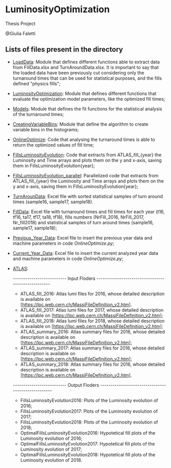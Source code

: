# LuminosityOptimization

Thesis Project 

@Giulia Faletti

## Lists of files present in the directory

  - [LoadData](https://github.com/GiuliaFaletti/LuminosityOptimization/blob/main/LoadData.py): Module that defines different functions able to extract data from FillData.xlsx and TurnAroundData.xlsx. It is important to say that the loaded data have been previously cut considering only the turnaround times that can be used for statistical purposes, and the fills defined "physics fills";
  - [LuminosityOptimization](https://github.com/GiuliaFaletti/LuminosityOptimization/blob/main/LuminosityOptimization.py): Module that defines different functions that evaluate the optimization model parameters, like the optimized fill times;
  - [Models](https://github.com/GiuliaFaletti/LuminosityOptimization/blob/main/Models.py): Module that defines the fit functions for the statistical analysis of the turnaround times;
  - [CreatingVariableBins](https://github.com/GiuliaFaletti/LuminosityOptimization/blob/main/CreatingVariableBins.py): Module that define the algorithm to create variable bins in the histograms;
  - [OnlineOptimize](https://github.com/GiuliaFaletti/LuminosityOptimization/blob/main/OnlineOptimize.py): Code that analysing the turnaround times is able to return the optimized values of fill time;
  - [FillsLuminosityEvolution](https://github.com/GiuliaFaletti/LuminosityOptimization/blob/main/FillsLuminosityEvolution.py): Code that extracts from ATLAS_fill_{year} the Luminosity and Time arrays and plots them on the y and x-axis, saving them in FillsLuminosityEvolution{year};
  - [FillsLuminosityEvolution_parallel](https://github.com/GiuliaFaletti/LuminosityOptimization/blob/main/FillsLuminosityEvolution_parallel.py): Parallelized code that extracts from ATLAS_fill_{year} the Luminosity and Time arrays and plots them on the y and x-axis, saving them in FillsLuminosityEvolution{year};
  - [TurnArounData](https://github.com/GiuliaFaletti/LuminosityOptimization/blob/main/TurnAroundData.xlsx): Excel file with sorted statistical samples of turn around times (sample16, sample17, sample18).
  - [FillData](https://github.com/GiuliaFaletti/LuminosityOptimization/blob/main/FillData.xlsx): Excel file with turnaround times and fill times for each year (t16, tf16, ta17, tf17, ta18, tf18), fills numbers (NrFill_2016, NrFill_2017, Nr_fill2018) and statistical samples of turn around times (sample16, sample17, sample18);
  - [Previous_Year_Data](https://github.com/GiuliaFaletti/LuminosityOptimization/blob/main/Previous_Year_Data.xlsx): Excel file to insert the previous year data and machine parameters in code _OnlineOptimize.py_;
  - [Current_Year_Data](https://github.com/GiuliaFaletti/LuminosityOptimization/blob/main/Current_Year_Data.xlsx): Excel file to insert the current analyzed year data and machine parameters in code _OnlineOptimize.py_;
  - [ATLAS](https://github.com/GiuliaFaletti/LuminosityOptimization/blob/main/ATLAS.zip):
  
      -------------------------- Input Floders ---------------------------------------------------

       - ATLAS_fill_2016: Atlas lumi files for 2016, whose detailed description is available on   
         [https://lpc.web.cern.ch/MassiFileDefinition_v2.htm].
       - ATLAS_fill_2017: Atlas lumi files for 2017, whose detailed description is available on
          [https://lpc.web.cern.ch/MassiFileDefinition_v2.htm];
       - ATLAS_fill_2018: Atlas lumi files for 2018, whose detailed description is available on
                        [https://lpc.web.cern.ch/MassiFileDefinition_v2.htm];
       - ATLAS_summary_2016: Atlas summary files for 2016, whose detailed description is available on
                        [https://lpc.web.cern.ch/MassiFileDefinition_v2.htm];
       - ATLAS_summary_2017: Atlas summary files for 2016, whose detailed description is available on
                        [https://lpc.web.cern.ch/MassiFileDefinition_v2.htm];
       - ATLAS_summary_2018: Atlas summary files for 2016, whose detailed description is available on 
                        [https://lpc.web.cern.ch/MassiFileDefinition_v2.htm].
                       
       -------------------------- Output Floders ---------------------------------------------------

       - FillsLuminosityEvolution2016: Plots of the Luminosity evolution of 2016;
       - FillsLuminosityEvolution2017: Plots of the Luminosity evolution of 2017;
       - FillsLuminosityEvolution2018: Plots of the Luminosity evolution of 2018;
       - OptimalFillsLuminosityEvolution2016: Hypotetical fill plots of the Luminosity evolution of 2016;
       - OptimalFillsLuminosityEvolution2017: Hypotetical fill plots of the Luminosity evolution of 2017;
       - OptimalFillsLuminosityEvolution2018: Hypotetical fill plots of the Luminosity evolution of 2018.
